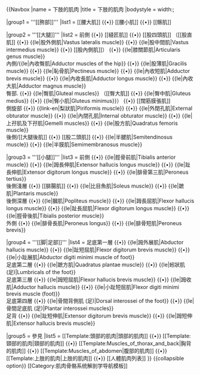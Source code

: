 {{Navbox
|name    = 下肢的肌肉
|title   = 下肢的肌肉
|bodystyle  = width:;

|group1  = '''[[胯部]]'''
|list1   = [[腰大肌]] {{•}} [[腰小肌]] {{•}} [[髂肌]] 

|group2  = '''[[大腿]]'''
|list2   = 前側 {{•}} [[縫匠肌]] {{•}} [[股四頭肌]] （[[股直肌]] {{•}} {{le|股外側肌|Vastus lateralis muscle}} {{•}} {{le|股中間肌|Vastus intermedius muscle}} {{•}} [[股內側肌]]） {{•}} {{le|膝關節肌|Articularis genus muscle}}<br />
內側/{{le|內收臀肌|Adductor muscles of the hip}} {{•}} {{le|股薄肌|Gracilis muscle}} {{•}} {{le|恥骨肌|Pectineus muscle}} {{•}} {{le|內收短肌|Adductor brevis muscle}} {{•}} {{le|內收長肌|Adductor longus muscle}} {{•}} {{le|內收大肌|Adductor magnus muscle}}<br />
臀部. {{•}} {{le|臀肌|Gluteal muscles}} （[[臀大肌]] {{•}} {{le|臀中肌|Gluteus medius}} {{•}} {{le|臀小肌|Gluteus minimus}}） {{•}} [[闊筋膜張肌]]<br />
側旋部 {{•}} {{link-en|梨狀肌|Piriformis muscle}} {{•}} {{le|外閉孔肌|External obturator muscle}} {{•}} {{le|內閉孔肌|Internal obturator muscle}} {{•}} {{le|上孖肌及下孖肌|Gemelli muscles}} {{•}} {{le|股方肌|Quadratus femoris muscle}}<br />
後側/[[大腿後肌]] {{•}} [[股二頭肌]] {{•}} {{le|半腱肌|Semitendinosus muscle}} {{•}} {{le|半膜肌|Semimembranosus muscle}}

|group3 = '''[[小腿]]'''
|list3 = 前側 {{•}} {{le|脛骨前肌|Tibialis anterior muscle}} {{•}} {{le|𧿹長伸肌|Extensor hallucis longus muscle}} {{•}} {{le|趾長伸肌|Extensor digitorum longus muscle}} {{•}} {{le|腓骨第三肌|Peroneus tertius}}<BR>
後側淺層 {{•}} [[腓腸肌]] {{•}} {{le|比目魚肌|Soleus muscle}} {{•}} {{le|蹠肌|Plantaris muscle}}<BR>
後側深層 {{•}} {{le|膕肌|Popliteus muscle}} {{•}} {{le|𧿹長屈肌|Flexor hallucis longus muscle}} {{•}} {{le|趾長屈肌|Flexor digitorum longus muscle}} {{•}} {{le|脛骨後肌|Tibialis posterior muscle}}<br />
外側 {{•}} {{le|腓骨長肌|Peroneus longus}} {{•}} {{le|腓骨短肌|Peroneus brevis}} 

|group4 = '''[[脚|足部]]'''
|list4 = 足底第一層 {{•}} {{le|𧿹外展肌|Abductor hallucis muscle}} {{•}} {{le|趾短屈肌|Flexor digitorum brevis muscle}} {{•}} {{le|小趾展肌|Abductor digiti minimi muscle of foot}} <br />
足底第二層 {{•}} {{le|蹠方肌|Quadratus plantae muscle}} {{•}} {{le|蚓狀肌 (足)|Lumbricals of the foot}} <br />
足底第三層 {{•}} {{le|𧿹短屈肌|Flexor hallucis brevis muscle}} {{•}} {{le|𧿹收肌|Adductor hallucis muscle}} {{•}} {{le|小趾短屈肌|Flexor digiti minimi brevis muscle (foot)}}<BR>
足底第四層 {{•}} {{le|骨間背側肌 (足)|Dorsal interossei of the foot}} {{•}} {{le|骨間足底肌 (足)|Plantar interossei muscles}}<BR>
足背 {{•}} {{le|趾短伸肌|Extensor digitorum brevis muscle}} {{•}} {{le|𧿹短伸肌|Extensor hallucis brevis muscle}}

|group5 = 參見
|list5 = [[Template:頭部的肌肉|頭部的肌肉]] {{•}} [[Template:頸部的肌肉|頸部的肌肉]] {{•}} [[Template:Muscles_of_thorax_and_back|胸背的肌肉]] {{•}} [[Template:Muscles_of_abdomen|腹部的肌肉]] {{•}} [[Template:上肢的肌肉|上肢的肌肉]] {{•}} [[人體肌肉列表]]
}}<noinclude>
{{collapsible option}}
[[Category:肌肉骨骼系统解剖学导航模板]]
</noinclude>